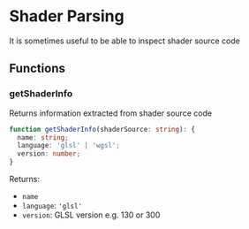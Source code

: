 # Shader Parsing

It is sometimes useful to be able to inspect shader source code

## Functions

### getShaderInfo

Returns information extracted from shader source code

```typescript
function getShaderInfo(shaderSource: string): {
  name: string;
  language: 'glsl' | 'wgsl';
  version: number;
}
```

Returns:
- `name`
- `language`: `'glsl'`
- `version`: GLSL version e.g. 130 or 300